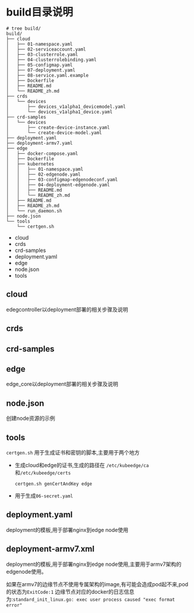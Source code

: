 # build目录说明

```
# tree build/
build/
├── cloud
│   ├── 01-namespace.yaml
│   ├── 02-serviceaccount.yaml
│   ├── 03-clusterrole.yaml
│   ├── 04-clusterrolebinding.yaml
│   ├── 05-configmap.yaml
│   ├── 07-deployment.yaml
│   ├── 08-service.yaml.example
│   ├── Dockerfile
│   ├── README.md
│   └── README_zh.md
├── crds
│   └── devices
│       ├── devices_v1alpha1_devicemodel.yaml
│       └── devices_v1alpha1_device.yaml
├── crd-samples
│   └── devices
│       ├── create-device-instance.yaml
│       └── create-device-model.yaml
├── deployment.yaml
├── deployment-armv7.yaml
├── edge
│   ├── docker-compose.yaml
│   ├── Dockerfile
│   ├── kubernetes
│   │   ├── 01-namespace.yaml
│   │   ├── 02-edgenode.yaml
│   │   ├── 03-configmap-edgenodeconf.yaml
│   │   ├── 04-deployment-edgenode.yaml
│   │   ├── README.md
│   │   └── README_zh.md
│   ├── README.md
│   ├── README_zh.md
│   └── run_daemon.sh
├── node.json
└── tools
    └── certgen.sh
```

- cloud
- crds
- crd-samples
- deployment.yaml
- edge
- node.json
- tools

## cloud
edegcontroller以deployment部署的相关步骤及说明

## crds

## crd-samples

## edge
edge_core以deployment部署的相关步骤及说明

## node.json
创建node资源的示例

## tools
`certgen.sh` 用于生成证书和密钥的脚本,主要用于两个地方
- 生成cloud和edge的证书,生成的路径在 `/etc/kubeedge/ca`和`/etc/kubeedge/certs`
  ```
  certgen.sh genCertAndKey edge
  ```
- 用于生成`06-secret.yaml`

## deployment.yaml
deployment的模板,用于部署nginx到edge node使用

## deployment-armv7.xml
deployment的模板,用于部署nginx到edge node使用,主要用于armv7架构的edgenode使用。

如果在armv7的边缘节点不使用专属架构的image,有可能会造成pod起不来,pod的状态为`ExitCode:1`
边缘节点对应的docker的日志信息为:`standard_init_linux.go: exec user process caused "exec format error"`
